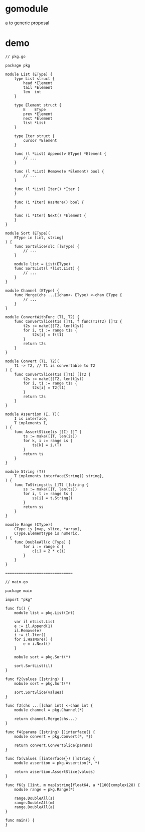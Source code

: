 # gomodule

a to generic proposal

# demo

	// pkg.go

	package pkg

	module List (EType) {
		type List struct {
			head *Element
			tail *Element
			len  int
		}
		
		type Element struct {
			E    EType
			prev *Element
			next *Element
			list *List
		}
		
		type Iter struct {
			cursor *Element
		}
		
		func (l *List) Append(v EType) *Element {
			// ...
		}
		
		func (l *List) Remove(e *Element) bool {
			// ...
		}
		
		func (l *List) Iter() *Iter {
		}
		
		func (i *Iter) HasMore() bool {
		}
		
		func (i *Iter) Next() *Element {
		}
	}

	module Sort (EType)(
		EType in [int, string]
	) {
		func SortSlice(slc []EType) {
			// ...
		}
		
		module list = List(EType)
		func SortList(l *list.List) {
			// ...
		}
	}

	module Channel (EType) {
		func Merge(chs ...[]chan<- EType) <-chan EType {
			// ...
		}
	}

	module ConvertWithFunc (T1, T2) {
		func ConvertSlice(t1s []T1, f func(T1)T2) []T2 {
			t2s := make([]T2, len(t1s))
			for i, t1 := range t1s {
				t2s[i] = f(t1)
			}
			return t2s
		}
	}

	module Convert (T1, T2)(
		T1 -> T2, // T1 is convertable to T2
	) {
		func ConvertSlice(t1s []T1) []T2 {
			t2s := make([]T2, len(t1s))
			for i, t1 := range t1s {
				t2s[i] = T2(t1)
			}
			return t2s
		}
	}

	module Assertion (I, T)(
		I is interface,
		T implements I,
	) {
		func AssertSlice(is []I) []T {
			ts := make([]T, len(is))
			for k, i := range is {
				ts[k] = i.(T)
			}
			return ts
		}
	}

	module String (T)(
		T implements interface{String() string},
	) {
		func ToStrings(ts []T) []string {
			ss := make([]T, len(ts))
			for i, t := range ts {
				ss[i] = t.String()
			}
			return ss
		}
	}

	moudle Range (CType)(
		CType is [map, slice, *array],
		CType.ElementType is numeric,
	) {
		func DoubleAll(c CType) {
			for i := range c {
				c[i] = 2 * c[i]
			}
		}
	}

	==============================

	// main.go

	package main

	import "pkg"

	func f1() {
		module list = pkg.List(Int)
		
		var il ntList.List
		e := il.Append(1)
		il.Remove(e)
		i := il.Iter()
		for i.HasMore() {
			e = i.Next()
		}
		
		mobule sort = pkg.Sort(*)
		
		sort.SortList(il)
	}

	func f2(values []string) {
		mobule sort = pkg.Sort(*)
		
		sort.SortSlice(values)
	}

	func f3(chs ...[]chan int) <-chan int {
		module channel = pkg.Channel(*)
		
		return channel.Merge(chs...)
	}

	func f4(params []string) []interface{} {
		module convert = pkg.Convert(*, *})
		
		return convert.ConvertSlice(params)
	}

	func f5(values []interface{}) []string {
		module assertion = pkg.Assertion(*, *)
		
		return assertion.AssertSlice(values)
	}

	func f6(s []int, m map[string]float64, a *[100]complex128) {
		module range = pkg.Range(*)
		
		range.DoubleAll(s)
		range.DoubleAll(m)
		range.DoubleAll(a)
	}

	func main() {
	}
